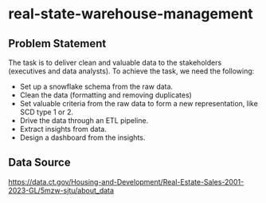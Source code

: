 # real-state-warehouse-management

## Problem Statement
The task is to deliver clean and valuable data to the stakeholders (executives and data analysts). To achieve the task, we need the following:
- Set up a snowflake schema from the raw data.
- Clean the data (formatting and removing duplicates)
- Set valuable criteria from the raw data to form a new representation, like SCD type 1 or 2.
- Drive the data through an ETL pipeline.
- Extract insights from data.
- Design a dashboard from the insights.

## Data Source
https://data.ct.gov/Housing-and-Development/Real-Estate-Sales-2001-2023-GL/5mzw-sjtu/about_data
